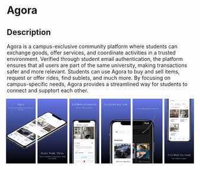 # Agora

## Description

Agora is a campus-exclusive community platform where students can exchange
goods, offer services, and coordinate activities in a trusted environment.
Verified through student email authentication, the platform ensures that all
users are part of the same university, making transactions safer and more
relevant. Students can use Agora to buy and sell items, request or offer rides,
find sublets, and much more. By focusing on campus-specific needs, Agora
provides a streamlined way for students to connect and supptort each other.

<div style="display: flex; justify-content: center; gap: 5px;">
  <img src="Agora1.png" width="16%" alt="API Documentation">
  <img src="Agora2.png" width="16%" alt="Web UI Screenshot">
  <img src="Agora3.png" width="16%" alt="Web UI Screenshot">
  <img src="Agora5.png" width="16%" alt="API Documentation">
  <img src="Agora6.png" width="16%" alt="Web UI Screenshot">
  <img src="Agora4.png" width="16%" alt="Web UI Screenshot">
</div>
